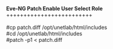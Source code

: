 <B>Eve-NG Patch Enable User Select Role</B></br >
   +++++++++++++++++++++++++
</br >
</br >
#cp patch.diff /opt/unetlab/html/includes </br >
#cd /opt/unetlab/html/includes </br >
#patch -p1 < patch.diff
